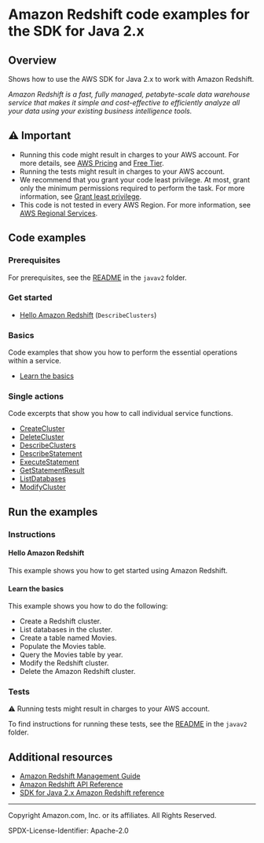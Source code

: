 # Amazon Redshift code examples for the SDK for Java 2.x

## Overview

Shows how to use the AWS SDK for Java 2.x to work with Amazon Redshift.

<!--custom.overview.start-->
<!--custom.overview.end-->

_Amazon Redshift is a fast, fully managed, petabyte-scale data warehouse service that makes it simple and cost-effective to efficiently analyze all your data using your existing business intelligence tools._

## ⚠ Important

* Running this code might result in charges to your AWS account. For more details, see [AWS Pricing](https://aws.amazon.com/pricing/) and [Free Tier](https://aws.amazon.com/free/).
* Running the tests might result in charges to your AWS account.
* We recommend that you grant your code least privilege. At most, grant only the minimum permissions required to perform the task. For more information, see [Grant least privilege](https://docs.aws.amazon.com/IAM/latest/UserGuide/best-practices.html#grant-least-privilege).
* This code is not tested in every AWS Region. For more information, see [AWS Regional Services](https://aws.amazon.com/about-aws/global-infrastructure/regional-product-services).

<!--custom.important.start-->
<!--custom.important.end-->

## Code examples

### Prerequisites

For prerequisites, see the [README](../../README.md#Prerequisites) in the `javav2` folder.


<!--custom.prerequisites.start-->
<!--custom.prerequisites.end-->

### Get started

- [Hello Amazon Redshift](src/main/java/com/example/redshift/HelloRedshift.java#L6) (`DescribeClusters`)


### Basics

Code examples that show you how to perform the essential operations within a service.

- [Learn the basics](src/main/java/com/example/redshift/scenario/RedshiftScenario.java)


### Single actions

Code excerpts that show you how to call individual service functions.

- [CreateCluster](src/main/java/com/example/redshift/scenario/RedshiftActions.java#L100)
- [DeleteCluster](src/main/java/com/example/redshift/scenario/RedshiftActions.java#L479)
- [DescribeClusters](src/main/java/com/example/redshift/scenario/RedshiftActions.java#L130)
- [DescribeStatement](src/main/java/com/example/redshift/scenario/RedshiftActions.java#L331)
- [ExecuteStatement](src/main/java/com/example/redshift/scenario/RedshiftActions.java#L216)
- [GetStatementResult](src/main/java/com/example/redshift/scenario/RedshiftActions.java#L373)
- [ListDatabases](src/main/java/com/example/redshift/scenario/RedshiftActions.java#L186)
- [ModifyCluster](src/main/java/com/example/redshift/scenario/RedshiftActions.java#L450)


<!--custom.examples.start-->
<!--custom.examples.end-->

## Run the examples

### Instructions


<!--custom.instructions.start-->
<!--custom.instructions.end-->

#### Hello Amazon Redshift

This example shows you how to get started using Amazon Redshift.


#### Learn the basics

This example shows you how to do the following:

- Create a Redshift cluster.
- List databases in the cluster.
- Create a table named Movies.
- Populate the Movies table.
- Query the Movies table by year.
- Modify the Redshift cluster.
- Delete the Amazon Redshift cluster.

<!--custom.basic_prereqs.redshift_Scenario.start-->
<!--custom.basic_prereqs.redshift_Scenario.end-->


<!--custom.basics.redshift_Scenario.start-->
<!--custom.basics.redshift_Scenario.end-->


### Tests

⚠ Running tests might result in charges to your AWS account.


To find instructions for running these tests, see the [README](../../README.md#Tests)
in the `javav2` folder.



<!--custom.tests.start-->
<!--custom.tests.end-->

## Additional resources

- [Amazon Redshift Management Guide](https://docs.aws.amazon.com/redshift/latest/mgmt/welcome.html)
- [Amazon Redshift API Reference](https://docs.aws.amazon.com/redshift/latest/APIReference/Welcome.html)
- [SDK for Java 2.x Amazon Redshift reference](https://sdk.amazonaws.com/java/api/latest/software/amazon/awssdk/services/redshift/package-summary.html)

<!--custom.resources.start-->
<!--custom.resources.end-->

---

Copyright Amazon.com, Inc. or its affiliates. All Rights Reserved.

SPDX-License-Identifier: Apache-2.0
